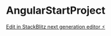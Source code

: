# AngularStartProject

[Edit in StackBlitz next generation editor ⚡️](https://stackblitz.com/~/github.com/mzidani/AngularStartProject)
